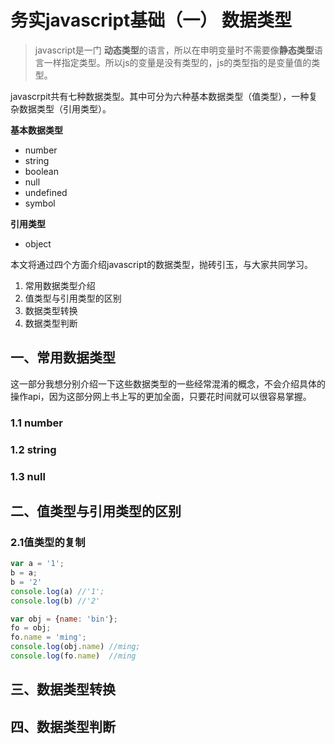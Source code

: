 # 务实javascript基础（一） 数据类型

> javascript是一门 **动态类型**的语言，所以在申明变量时不需要像**静态类型**语言一样指定类型。所以js的变量是没有类型的，js的类型指的是变量值的类型。

javascrpit共有七种数据类型。其中可分为六种基本数据类型（值类型），一种复杂数据类型（引用类型）。

**基本数据类型**

* number
* string
* boolean
* null
* undefined
* symbol

**引用类型**

* object

本文将通过四个方面介绍javascript的数据类型，抛砖引玉，与大家共同学习。

1. 常用数据类型介绍
2. 值类型与引用类型的区别
3. 数据类型转换
4. 数据类型判断

##  一、常用数据类型

这一部分我想分别介绍一下这些数据类型的一些经常混淆的概念，不会介绍具体的操作api，因为这部分网上书上写的更加全面，只要花时间就可以很容易掌握。

### 1.1 number

### 1.2 string

### 1.3 null

## 二、值类型与引用类型的区别

### 2.1值类型的复制

```javascript
var a = '1';
b = a;
b = '2'
console.log(a) //'1';
console.log(b) //'2'

var obj = {name: 'bin'};
fo = obj;
fo.name = 'ming';
console.log(obj.name) //ming;
console.log(fo.name)  //ming
```







## 三、数据类型转换

##  四、数据类型判断



